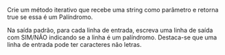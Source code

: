 Crie um método iterativo que recebe uma string como parâmetro e retorna true se essa é um Palíndromo.


Na saída padrão, para cada linha de entrada, escreva uma linha de saída com SIM/NÃO indicando se a linha é um palíndromo. Destaca-se que uma linha de entrada pode ter caracteres não letras.

